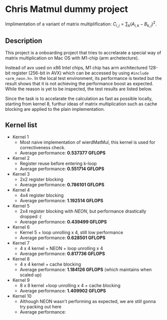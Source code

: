 # Chris Matmul dummy project

Implimentation of a variant of matrix multiplification: $C_{i,j} = \sum_k (A_{i, k} - B_{k,j})^2$.

## Description

This project is a onboarding project that tries to accrelarate a special way of matrix multiplication on Mac OS with M1-chip (arm archetecture). 

Instead of avx used on x86 Intel chips, M1 chip has arm architectured 128-bit register (256-bit in AVX) which can be accessed by using `#include <arm_neon.h>`.  In the local test environment, its performance is texted but the result shows that it is not achieving the performance boost as expected. While the reason is yet to be inspected, the test results are listed below.

Since the task is to accelarate the calculation as fast as possible locally, starting from kernel 8,  furthur ideas of matrix multiplication such as cache blocking are applied to the plain implementation.

## Kernel list

- Kernel 1
  - Most naive implementation of wierdMatMul, this kernel is used for correctiveness check.
  - Average performance: **0.537377 GFLOPS**
- Kernel 2
  - Register reuse before entering k-loop
  - Average performance: **0.551714 GFLOPS**
- Kernel 3
  - 2x2 register blocking
  - Average performance: **0.786101 GFLOPS**
- Kernel 4
  - 4x4 register blocking
  - Average performance: **1.192514 GFLOPS**
- Kernel 5
  - 2x4 register blocking with *NEON*,  but performance drastically dropped :(
  - Average performance: **0.439499 GFLOPS**
- Kernel 6
  - Kernel 5 + loop unrolling x 4, still low performance
  - Average performance: **0.628501 GFLOPS**
- Kernel 7
  - 4 x 4 kernel + NEON + loop unrolling x 4
  - Average performance: **0.817736 GFLOPS**
- Kernel 8
  - 4 x 4 kernel + cache blocking 
  - Average performance: **1.184126 GFLOPS** (which maintains when scaled up)
- Kernel 9
  - 8 x 8 kernel +loop unrolling x 4 + cache blocking 
  - Average performance: **1.409902 GFLOPS**
- Kernel 10
  - Although NEON wasn't performing as expected, we are still gonna try packing out here
  - Average performance:
